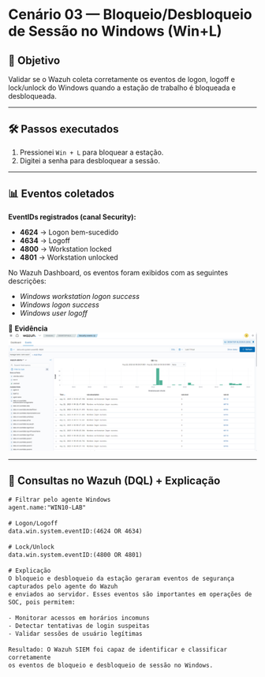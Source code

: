 # Cenário 03 — Bloqueio/Desbloqueio de Sessão no Windows (Win+L)

## 🎯 Objetivo
Validar se o Wazuh coleta corretamente os eventos de logon, logoff e lock/unlock do Windows quando a estação de trabalho é bloqueada e desbloqueada.

---

## 🛠️ Passos executados
1. Pressionei `Win + L` para bloquear a estação.  
2. Digitei a senha para desbloquear a sessão.  

---

## 📊 Eventos coletados

**EventIDs registrados (canal Security):**
- **4624** → Logon bem-sucedido  
- **4634** → Logoff  
- **4800** → Workstation locked  
- **4801** → Workstation unlocked  

No Wazuh Dashboard, os eventos foram exibidos com as seguintes descrições:
- *Windows workstation logon success*  
- *Windows logon success*  
- *Windows user logoff*  

📸 **Evidência**  
![Evento Logon 4624](evento_logon_4624.png)

---

## 🔎 Consultas no Wazuh (DQL) + Explicação

```dql
# Filtrar pelo agente Windows
agent.name:"WIN10-LAB"

# Logon/Logoff
data.win.system.eventID:(4624 OR 4634)

# Lock/Unlock
data.win.system.eventID:(4800 OR 4801)

# Explicação
O bloqueio e desbloqueio da estação geraram eventos de segurança capturados pelo agente do Wazuh
e enviados ao servidor. Esses eventos são importantes em operações de SOC, pois permitem:

- Monitorar acessos em horários incomuns
- Detectar tentativas de login suspeitas
- Validar sessões de usuário legítimas

Resultado: O Wazuh SIEM foi capaz de identificar e classificar corretamente
os eventos de bloqueio e desbloqueio de sessão no Windows.
